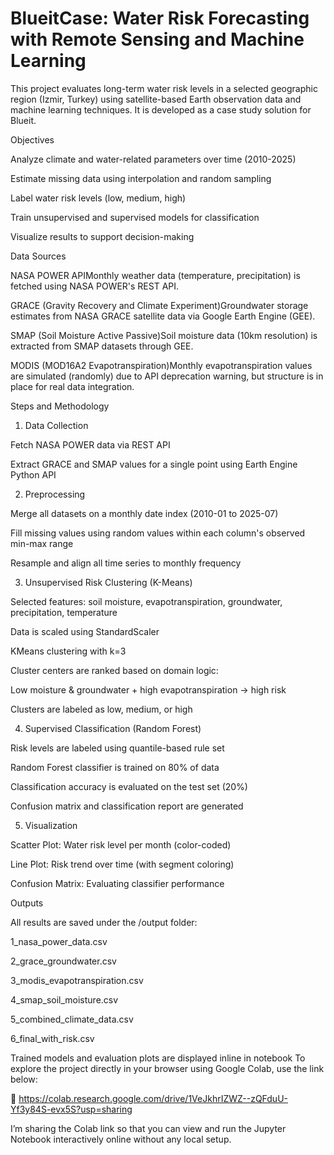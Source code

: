 # BlueitCase: Water Risk Forecasting with Remote Sensing and Machine Learning

This project evaluates long-term water risk levels in a selected geographic region (Izmir, Turkey) using satellite-based Earth observation data and machine learning techniques. It is developed as a case study solution for Blueit.

Objectives

Analyze climate and water-related parameters over time (2010-2025)

Estimate missing data using interpolation and random sampling

Label water risk levels (low, medium, high)

Train unsupervised and supervised models for classification

Visualize results to support decision-making

Data Sources

NASA POWER APIMonthly weather data (temperature, precipitation) is fetched using NASA POWER's REST API.

GRACE (Gravity Recovery and Climate Experiment)Groundwater storage estimates from NASA GRACE satellite data via Google Earth Engine (GEE).

SMAP (Soil Moisture Active Passive)Soil moisture data (10km resolution) is extracted from SMAP datasets through GEE.

MODIS (MOD16A2 Evapotranspiration)Monthly evapotranspiration values are simulated (randomly) due to API deprecation warning, but structure is in place for real data integration.

Steps and Methodology

1. Data Collection

Fetch NASA POWER data via REST API

Extract GRACE and SMAP values for a single point using Earth Engine Python API

2. Preprocessing

Merge all datasets on a monthly date index (2010-01 to 2025-07)

Fill missing values using random values within each column's observed min-max range

Resample and align all time series to monthly frequency

3. Unsupervised Risk Clustering (K-Means)

Selected features: soil moisture, evapotranspiration, groundwater, precipitation, temperature

Data is scaled using StandardScaler

KMeans clustering with k=3

Cluster centers are ranked based on domain logic:

Low moisture & groundwater + high evapotranspiration → high risk

Clusters are labeled as low, medium, or high

4. Supervised Classification (Random Forest)

Risk levels are labeled using quantile-based rule set

Random Forest classifier is trained on 80% of data

Classification accuracy is evaluated on the test set (20%)

Confusion matrix and classification report are generated

5. Visualization

Scatter Plot: Water risk level per month (color-coded)

Line Plot: Risk trend over time (with segment coloring)

Confusion Matrix: Evaluating classifier performance

Outputs

All results are saved under the /output folder:

1_nasa_power_data.csv

2_grace_groundwater.csv

3_modis_evapotranspiration.csv

4_smap_soil_moisture.csv

5_combined_climate_data.csv

6_final_with_risk.csv

Trained models and evaluation plots are displayed inline in notebook
To explore the project directly in your browser using Google Colab, use the link below:

🔗 https://colab.research.google.com/drive/1VeJkhrIZWZ--zQFduU-Yf3y84S-evx5S?usp=sharing

I’m sharing the Colab link so that you can view and run the Jupyter Notebook interactively online without any local setup.

